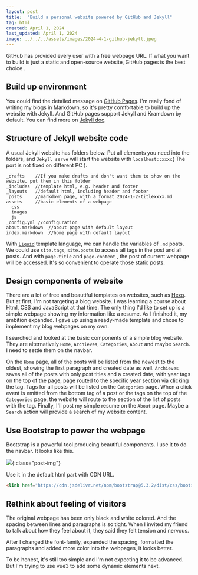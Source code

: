 ```yaml
---
layout: post
title:  "Build a personal website powered by GitHub and Jekyll"
tag: html
created: April 1, 2024
last_updated: April 1, 2024
image: ../../../assets/images/2024-4-1-github-jekyll.jpeg
---
```

GitHub has provided every user with a free webpage URL.  If what you want to build is just a static and open-source website, GitHub pages is the best choice .<!--more-->

## Build up environment

You could find the detailed message on [GitHub Pages](https://pages.github.com/). I'm really fond of writing my blogs in Markdown, so it's pretty comfortable to build up the website with Jekyll. And GitHub pages support Jekyll and Kramdown by default. You can find more on [Jekyll doc](https://jekyllrb.com/docs/).

## Structure of Jekyll website code

A usual Jekyll website has folders below. Put all elements you need into the folders,  and `Jekyll serve` will start the website with `localhost::xxxx`( The port is not fixed on different PC ). 

```
_drafts    //If you make drafts and don't want them to show on the website, put them in this folder
_includes  //template html, e.g. header and footer
_layouts   //default html, including header and footer
_posts     //markdown page, with a format 2024-1-2-titlexxxx.md
assets     //basic elements of a webpage
  css
  images
  js
_config.yml //configuration
about.markdown  //about page with default layout
index.markdown  //home page with default layout
```

With [`Liquid`]((https://shopify.github.io/liquid/basics/introduction/)) template language, we can handle the variables of `.md` posts. We could use `site.tags`, `site.posts` to access all tags in the post and all posts. And with `page.title` and `page.content` ,  the post of current webpage will be accessed. It's so convenient to operate those static posts.

## Design components of website

There are a lot of free and beautiful templates on websites, such as [Hexo](https://hexo.io/). But at first, I'm not targeting a blog website. I was learning a course about Html, CSS and JavaScript at that time. The only thing I'd like to set up is a simple webpage showing my information like a resume. As I finished it, my ambition expanded. I gave up using a ready-made template and chose to implement my blog webpages on my own. 

I searched and looked at the basic components of a simple blog website. They are alternatively `Home`, `Archieves`, `Categories`, `About` and maybe `Search`.  I need to settle them on the navbar. 

On the `Home` page, all of the posts will be listed from the newest to the oldest, showing the first paragraph and created date as well. `Archieves` saves all of the posts with only post titles and a created date, with year tags on the top of the page, page routed to the specific year section via clicking the tag. Tags for all posts will be listed on the `Categories` page. When a click event is emitted from the bottom tag of a post or the tags on the top of the `Categories` page, the website will route to the section of the list of posts with the tag. Finally, I'll post my simple resume on the `About` page. Maybe a `Search` action will provide a search of my website content.

## Use Bootstrap to power the webpage

Bootstrap is a powerful tool producing beautiful components. I use it to do the navbar. It looks like this.

![](../../../assets/images/nav-2024-04-01-094247.png){:class="post-img"}

Use it in the default html <head> part with CDN URL.

```Html
<link href="https://cdn.jsdelivr.net/npm/bootstrap@5.3.2/dist/css/bootstrap.min.css" rel="stylesheet" integrity="sha384-T3c6CoIi6uLrA9TneNEoa7RxnatzjcDSCmG1MXxSR1GAsXEV/Dwwykc2MPK8M2HN" crossorigin="anonymous">

```

## Rethink about feeling of visitors

The original webpage has been only black and white colored. And the spacing between lines and paragraphs is so tight. When I invited my friend to talk about how they feel about it, they said they felt tension and nervous. 

After I changed the font-family, expanded the spacing, formatted the paragraphs and added more color into the webpages,  it looks better. 

To be honest, it's still too simple and I'm not expecting it to be advanced. But I'm trying to use vue3 to add some dynamic elements next.
